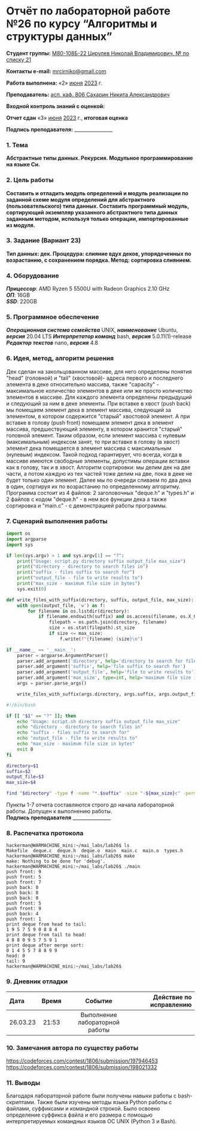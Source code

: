 
# Отчёт по лабораторной работе №26 по курсу “Алгоритмы и структуры данных”

<b>Студент группы:</b> <ins>М80-108Б-22 Цирулев Николай Владимирович, № по списку 21</ins> 

<b>Контакты e-mail:</b> <ins>mrcirniko@gmail.com</ins>

<b>Работа выполнена:</b> «2» <ins>июня</ins> <ins>2023</ins> г.

<b>Преподаватель:</b> <ins>асп. каф. 806 Сахарин Никита Александрович</ins>

<b>Входной контроль знаний с оценкой:</b> <ins> </ins>

<b>Отчет сдан</b> «3» <ins>июня</ins> <ins>2023</ins> г., <b>итоговая оценка</b> <ins> </ins>

<b>Подпись преподавателя:</b> ________________

### 1. Тема
__Абстрактные типы данных. Рекурсия. Модульное программирование на языке Си.__

### 2. Цель работы
__Составить и отладить модуль определений и модуль реaлизaции по заданной схеме модуля определений для абстрактного (пользовательского) типа данных. Составить программный модуль, сортирующий экземпляр указанного абстрактного типа данных заданным методом, используя только операции, импортированные из модуля.__

### 3. Задание (Вариант 23)
__Тип данных: дек. Процедура: слияние вдух деков, упорядоченных по возрастанию, с сохранением порядка. Метод: сортировка слиянием.__ 

### 4. Оборудование
___Прицессор___: AMD Ryzen 5 5500U with Radeon Graphics 2.10 GHz \
___ОП___: 16GB \
___SSD___: 220GB

### 5. Программное обеспечение
___Операционная система семейства___ UNIX, ___наименование___ Ubuntu, ___версия___  20.04 LTS
___Интерпретатор команд___ bash, ___версия___ 5.0.11(1)-release
___Редактор текстов___ nano, ___версия___ 4.8

### 6. Идея, метод, алгоритм решения
Дек сделан на закольцованном массиве, для него определены понятия "head" (головной) и "tail" (хвостовой)- адреса первого и последнего элемента в деке относительно массива, также "capacity" - максимальное количество элементов в деке или же просто количество элементов в массиве. Для каждого элемента определены предыдущий и следующий за ним в деке элементы.
При вставке в хвост (push back) мы помещаем элемент дека в элемент массива, следующий за элементом, в котором содержится "старый" хвостовой элемент. А при вставке в голову (push front) помещаем элемент дека в элемент массива, предшествующий элементу, в котором хранится "старый" головной элемент.
Таким образом, если элемент массива с нулевым (максимальным) индексом занят, то при вставке в голову (в хвост) элемент дека помещается в элемент массива с максимальным (нулевым) индексом. Такой подход гарантирует, что всегда, когда в массиве имеются свободные элементы, допустимы операции вставки как в голову, так и в хвост.
Алгоритм сортировки: мы делим дек на две части, а потом каждую из тех частей тоже делим на две, пока в деке не будет только один элемент. Далее мы по очереди сливаем по два дека в один, сортируя их по возрастанию по определенному алгоритму.
Программа состоит из 4 файлов: 2 заголовочных "deque.h" и "types.h" и 2 файлов с кодом "deque.h" - в нем все функции дека а также сортировка и "main.c" - с демонстрацией работы программы.
### 7. Сценарий выполнения работы
```python
import os
import argparse
import sys

if len(sys.argv) > 1 and sys.argv[1] == "?":
    print("Usage: script.py directory suffix output_file max_size")
    print("directory - directory to search files in")
    print("suffix - files suffix to search for")
    print("output_file - file to write results to")
    print("max_size - maximum file size in bytes")
    sys.exit(0)

def write_files_with_suffix(directory, suffix, output_file, max_size):
    with open(output_file, 'w') as f:
        for filename in os.listdir(directory):
            if filename.endswith(suffix) and os.access(filename, os.X_OK):
                filepath = os.path.join(directory, filename)
                size = os.stat(filepath).st_size
                if size <= max_size:
                    f.write(f"{filename} {size}\n")

if __name__ == '__main__':
    parser = argparse.ArgumentParser()
    parser.add_argument('directory', help='directory to search for files')
    parser.add_argument('suffix', help='file suffix to search for')
    parser.add_argument('output_file', help='file to write results to')
    parser.add_argument('max_size', type=int, help='maximum file size in bytes')
    args = parser.parse_args()

    write_files_with_suffix(args.directory, args.suffix, args.output_file, args.max_size)
```
```bash
#!/bin/bash

if [[ "$1" == "?" ]]; then
    echo "Usage: script.sh directory suffix output_file max_size"
    echo "directory - directory to search files in"
    echo "suffix - files suffix to search for"
    echo "output_file - file to write results to"
    echo "max_size - maximum file size in bytes"
    exit 0
fi

directory=$1
suffix=$2
output_file=$3
max_size=$4

find "$directory" -type f -name "*.$suffix" -size "-${max_size}c" -perm /u=x,g=x,o=x -printf "%f %s\n" > "$output_file"
```


Пункты 1-7 отчета составляются строго до начала лабораторной работы.
Допущен к выполнению работы.  
<b>Подпись преподавателя</b> ________________

### 8. Распечатка протокола
 ```
hackerman@WARMACHINE_mini:~/mai_labs/lab26$ ls
Makefile  deque.c  deque.h  deque.o  main  main.c  main.o  types.h
hackerman@WARMACHINE_mini:~/mai_labs/lab26$ make
make: Nothing to be done for 'debug'.
hackerman@WARMACHINE_mini:~/mai_labs/lab26$ ./main
push front: 9
push front: 5
push front: 7
push back: 0
push back: 8
push back: 8
push front: 5
push front: 9
push back: 4
push front: 1
print deque from head to tail:
1 9 5 7 5 9 0 8 8 4
print deque from tail to head:
4 8 8 0 9 5 7 5 9 1
print deque after merge sort:
0 1 4 5 5 7 8 8 9 9
head: 0
tail: 9
hackerman@WARMACHINE_mini:~/mai_labs/lab26$
 ```

### 9. Дневник отладки

|  Дата    | Время | Событие  | Действие по исправлению |
|:------------- |:---------------:|:---------------:| -------------:|
| 26.03.23 | 21:53 | Выполнение лабораторной работы | |

### 10. Замечания автора по существу работы
https://codeforces.com/contest/1806/submission/197946453
https://codeforces.com/contest/1806/submission/198021332

### 11. Выводы
Благодаря лабораторной работе были получены навыки работы с bash-скриптами. Также были изучены методы языка Python работы с файлами, суффиксами и командной строкой. Было освоено определение суффикса файла и его размера с помощью интерпретируемых командных языков OC UNIX (Python 3 и Bash).

